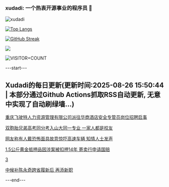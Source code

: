 ### xudadi: 一个热衷开源事业的程序员 👋

![xudadi](https://github-readme-stats-git-masterorgs-github-readme-stats-team.vercel.app/api?username=xudadi)

[![Top Langs](https://github-readme-stats.vercel.app/api/top-langs/?username=xudadi)](https://github.com/anuraghazra/github-readme-stats)

[![GitHub Streak](https://streak-stats.demolab.com?user=xudadi&locale=zh_Hans)](https://git.io/streak-stats)

![](https://raw.githubusercontent.com/xudadi/xudadi/main/assets/github-contribution-grid-snake.svg)

![VISITOR+COUNT](https://komarev.com/ghpvc/?username=xudadi&label=VISITOR+COUNT)


---start---

## Xudadi的每日更新(更新时间:2025-08-26 15:50:44 | 本部分通过Github Actions抓取RSS自动更新, 无意中实现了自动刷绿墙...)

[重庆飞驶特人力资源管理有限公司派往华商酒店安全专管员岗位招聘启事](https://www.gongkaoleida.com/article/2587579)

[双胞胎兄弟高考同分考入山大同一专业 一家人都是校友](https://m.163.com/news/article/K7SU7JT0053469LG.html)

[网友称有人戴恐怖面具故意惊吓高速车辆 知情人士发声](https://m.163.com/news/article/K7STEDNE05345ARG.html)

[1.5公斤黄金抵押品因涉案被扣押14年 寄卖行申请国赔](https://m.163.com/news/article/K7T04PP80514R9P4.html)

[3](https://m.163.com/touch/news/sub/domestic)

[中候补陈永奇跨省履新后 再添新职](https://m.163.com/news/article/K7SNT12C055040N3.html)

---end---
